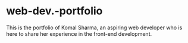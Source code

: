 # web-dev.-portfolio
This is the portfolio of Komal Sharma, an aspiring web developer who is here to share her experience in the front-end development.
